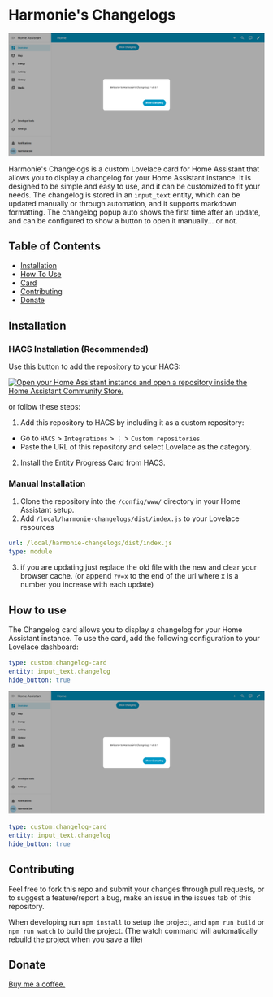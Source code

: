 # Harmonie's Changelogs

![harmonie-changelogs](docs/title.png)

Harmonie's Changelogs is a custom Lovelace card for Home Assistant that allows you to display a changelog for your Home Assistant instance. It is designed to be simple and easy to use, and it can be customized to fit your needs. The changelog is stored in an `input_text` entity, which can be updated manually or through automation, and it supports markdown formatting. The changelog popup auto shows the first time after an update, and can be configured to show a button to open it manually... or not.

## Table of Contents

- [Installation](#installation)
- [How To Use](#how-to-use)
- [Card](#card)
- [Contributing](#contributing)
- [Donate](#donate)

## Installation

### HACS Installation (Recommended)
Use this button to add the repository to your HACS:

[![Open your Home Assistant instance and open a repository inside the Home Assistant Community Store.](https://my.home-assistant.io/badges/hacs_repository.svg)](https://my.home-assistant.io/redirect/hacs_repository/?owner=harmonie-durrant&repository=harmonie-changelogs&category=frontend)

or follow these steps:
1. Add this repository to HACS by including it as a custom repository:
  - Go to `HACS` > `Integrations` > `⋮` > `Custom repositories`.
  - Paste the URL of this repository and select Lovelace as the category.
2. Install the Entity Progress Card from HACS.

### Manual Installation

1. Clone the repository into the `/config/www/` directory in your Home Assistant setup.
2. Add `/local/harmonie-changelogs/dist/index.js` to your Lovelace resources
```yaml
url: /local/harmonie-changelogs/dist/index.js
type: module
```
3. if you are updating just replace the old file with the new and clear your browser cache. (or append `?v=x` to the end of the url where x is a number you increase with each update)

## How to use

The Changelog card allows you to display a changelog for your Home Assistant instance. To use the card, add the following configuration to your Lovelace dashboard:

```yaml
type: custom:changelog-card
entity: input_text.changelog
hide_button: true
```

![Changelog card](docs/title.png)

```yaml
type: custom:changelog-card
entity: input_text.changelog
hide_button: true

```

## Contributing

Feel free to fork this repo and submit your changes through pull requests, or to suggest a feature/report a bug, make an issue in the issues tab of this repository.

When developing run `npm install` to setup the project, and `npm run build` or `npm run watch` to build the project. (The watch command will automatically rebuild the project when you save a file)

## Donate

[Buy me a coffee.](https://buymeacoffee.com/harmonie)
